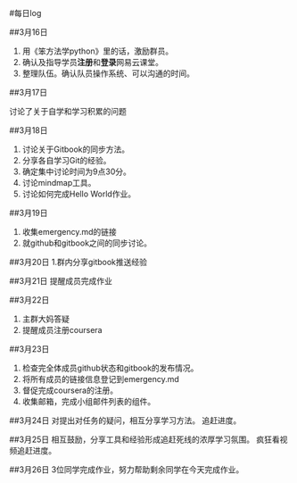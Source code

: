 #每日log

##3月16日

1. 用《笨方法学python》里的话，激励群员。
2. 确认及指导学员**注册**和**登录**网易云课堂。
3. 整理队伍。确认队员操作系统、可以沟通的时间。

##3月17日

讨论了关于自学和学习积累的问题  

##3月18日  
1. 讨论关于Gitbook的同步方法。  
2. 分享各自学习Git的经验。  
3. 确定集中讨论时间为9点30分。  
4. 讨论mindmap工具。  
5. 讨论如何完成Hello World作业。  

##3月19日
1. 收集emergency.md的链接
2. 就github和gitbook之间的同步讨论。

##3月20日
1.群内分享gitbook推送经验

##3月21日
提醒成员完成作业

##3月22日
1. 主群大妈答疑
2. 提醒成员注册coursera

##3月23日
1. 检查完全体成员github状态和gitbook的发布情况。
2. 将所有成员的链接信息登记到emergency.md
3. 督促完成coursera的注册。
4. 收集邮箱，完成小组邮件列表的组件。

##3月24日
对提出对任务的疑问，相互分享学习方法。
追赶进度。

##3月25日
相互鼓励，分享工具和经验形成追赶死线的浓厚学习氛围。
疯狂看视频追赶进度。

##3月26日
3位同学完成作业，努力帮助剩余同学在今天完成作业。


